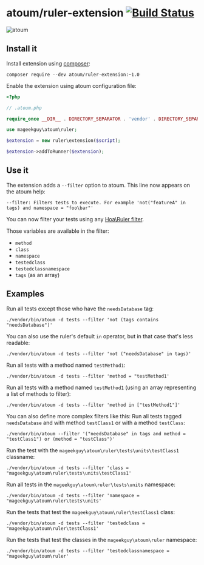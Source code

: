 # atoum/ruler-extension [![Build Status](https://travis-ci.org/atoum/ruler-extension.svg?branch=master)](https://travis-ci.org/atoum/ruler-extension)

![atoum](http://downloads.atoum.org/images/logo.png)

## Install it

Install extension using [composer](https://getcomposer.org):

```
composer require --dev atoum/ruler-extension:~1.0
```

Enable the extension using atoum configuration file:

```php
<?php

// .atoum.php

require_once __DIR__ . DIRECTORY_SEPARATOR . 'vendor' . DIRECTORY_SEPARATOR . 'autoload.php';

use mageekguy\atoum\ruler;

$extension = new ruler\extension($script);

$extension->addToRunner($extension);
```

## Use it

The extension adds a `--filter` option to atoum. This line now appears on the atoum help:

```
--filter: Filters tests to execute. For example 'not("featureA" in tags) and namespace = "foo\bar"'
```

You can now filter your tests using any [Hoa\Ruler filter](https://github.com/hoaproject/Ruler).

Those variables are available in the filter:

* `method`
* `class`
* `namespace`
* `testedclass`
* `testedclassnamespace`
* `tags` (as an array)

## Examples

Run all tests except those who have the `needsDatabase` tag:

```
./vendor/bin/atoum -d tests --filter 'not (tags contains "needsDatabase")'
```

You can also use the ruler's default `in` operator, but in that case that's less readable:

```
./vendor/bin/atoum -d tests --filter 'not ("needsDatabase" in tags)'
```


Run all tests with a method named `testMethod1`:

```
./vendor/bin/atoum -d tests --filter 'method = "testMethod1'
```


Run all tests with a method named `testMethod1` (using an array representing a list of methods to filter):

```
./vendor/bin/atoum -d tests --filter 'method in ["testMethod1"]'
```


You can also define more complex filters like this: Run all tests tagged `needsDatabase` and with method `testClass1` or with a method `testClass`:

```
./vendor/bin/atoum --filter '("needsDatabase" in tags and method = "testClass1") or (method = "testClass")'
```


Run the test with the `mageekguy\atoum\ruler\tests\units\testClass1` classname:

```
./vendor/bin/atoum -d tests --filter 'class = "mageekguy\atoum\ruler\tests\units\testClass1'
```


Run all tests in the `mageekguy\atoum\ruler\tests\units` namespace:

```
./vendor/bin/atoum -d tests --filter 'namespace = "mageekguy\atoum\ruler\tests\units'
```


Run the tests that test the `mageekguy\atoum\ruler\testClass1` class:

```
./vendor/bin/atoum -d tests --filter 'testedclass = "mageekguy\atoum\ruler\testClass1'
```

Run the tests that test the classes in the `mageekguy\atoum\ruler` namespace:

```
./vendor/bin/atoum -d tests --filter 'testedclassnamespace = "mageekguy\atoum\ruler'
```
